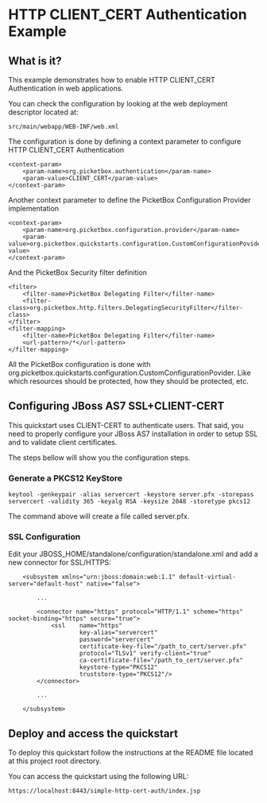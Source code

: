 HTTP CLIENT_CERT Authentication Example
===================

What is it?
-----------

This example demonstrates how to enable HTTP CLIENT_CERT Authentication in web applications.

You can check the configuration by looking at the web deployment descriptor located at:

	src/main/webapp/WEB-INF/web.xml

The configuration is done by defining a context parameter to configure HTTP CLIENT_CERT Authentication

	<context-param>
		<param-name>org.picketbox.authentication</param-name>
		<param-value>CLIENT_CERT</param-value>
	</context-param>
	
Another context parameter to define the PicketBox Configuration Provider implementation

	<context-param>
		<param-name>org.picketbox.configuration.provider</param-name>
		<param-value>org.picketbox.quickstarts.configuration.CustomConfigurationPovider</param-value>
	</context-param>

And the PicketBox Security filter definition

	<filter>
		<filter-name>PicketBox Delegating Filter</filter-name>
		<filter-class>org.picketbox.http.filters.DelegatingSecurityFilter</filter-class>
	</filter>
	<filter-mapping>
		<filter-name>PicketBox Delegating Filter</filter-name>
		<url-pattern>/*</url-pattern>
	</filter-mapping>

All the PicketBox configuration is done with org.picketbox.quickstarts.configuration.CustomConfigurationPovider. Like which resources should be protected, how they should be protected, etc.

Configuring JBoss AS7 SSL+CLIENT-CERT
-----------

This quickstart uses CLIENT-CERT to authenticate users. That said, you need to properly configure your JBoss AS7 installation in order to setup SSL and to validate client certificates.

The steps bellow will show you the configuration steps.

### Generate a PKCS12 KeyStore

	keytool -genkeypair -alias servercert -keystore server.pfx -storepass servercert -validity 365 -keyalg RSA -keysize 2048 -storetype pkcs12
	
The command above will create a file called server.pfx.

### SSL Configuration

Edit your JBOSS_HOME/standalone/configuration/standalone.xml and add a new connector for SSL/HTTPS:

		<subsystem xmlns="urn:jboss:domain:web:1.1" default-virtual-server="default-host" native="false">
            
            ...
            
            <connector name="https" protocol="HTTP/1.1" scheme="https" socket-binding="https" secure="true">
                <ssl 	name="https" 
                		key-alias="servercert" 
                		password="servercert" 
                		certificate-key-file="/path_to_cert/server.pfx" 
                		protocol="TLSv1" verify-client="true" 
                		ca-certificate-file="/path_to_cert/server.pfx" 
                		keystore-type="PKCS12" 
                		truststore-type="PKCS12"/>
            </connector>

			...
			
        </subsystem>
        
Deploy and access the quickstart
-----------

To deploy this quickstart follow the instructions at the README file located at this project root directory.

You can access the quickstart using the following URL:

	https://localhost:8443/simple-http-cert-auth/index.jsp